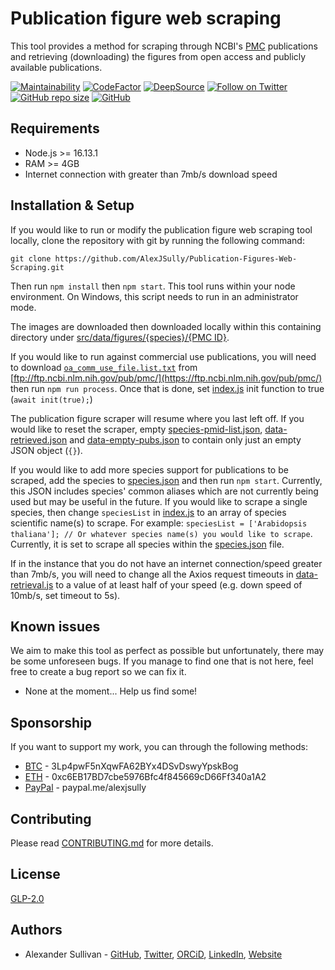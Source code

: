 # Publication figure web scraping

This tool provides a method for scraping through NCBI's [PMC](https://www.ncbi.nlm.nih.gov/labs/pmc/) publications and retrieving (downloading) the figures from open access and publicly available publications.

[![Maintainability](https://api.codeclimate.com/v1/badges/4d9e6be4edc0d12ab48a/maintainability)](https://codeclimate.com/github/AlexJSully/Publication-Figures-Web-Scraping/maintainability)
[![CodeFactor](https://www.codefactor.io/repository/github/AlexJSully/publication-figures-web-scraping/badge)](https://www.codefactor.io/repository/github/AlexJSully/publication-figures-web-scraping)
[![DeepSource](https://deepsource.io/gh/AlexJSully/Publication-Figures-Web-Scraping.svg/?label=active+issues&show_trend=true&token=yv5DqqM-Is2y8RASoXbYwX1k)](https://deepsource.io/gh/AlexJSully/Publication-Figures-Web-Scraping/?ref=repository-badge)
[![Follow on Twitter](https://img.shields.io/twitter/follow/alexjsully?style=social)](https://twitter.com/alexjsully)
[![GitHub repo size](https://img.shields.io/github/repo-size/AlexJSully/Publication-Figures-Web-Scraping)](https://github.com/AlexJSully/Publication-Figures-Web-Scraping)
[![GitHub](https://img.shields.io/github/license/AlexJSully/Publication-Figures-Web-Scraping)](https://github.com/AlexJSully/Publication-Figures-Web-Scraping)

## Requirements

-   Node.js >= 16.13.1
-   RAM >= 4GB
-   Internet connection with greater than 7mb/s download speed

## Installation & Setup

If you would like to run or modify the publication figure web scraping tool locally, clone the repository with git by running the following command:

```git
git clone https://github.com/AlexJSully/Publication-Figures-Web-Scraping.git
```

Then run `npm install` then `npm start`. This tool runs within your node environment. On Windows, this script needs to run in an administrator mode.

The images are downloaded then downloaded locally within this containing directory under [src/data/figures/{species}/{PMC ID}](./src/data/figures).

If you would like to run against commercial use publications, you will need to download [`oa_comm_use_file.list.txt`](https://ftp.ncbi.nlm.nih.gov/pub/pmc/oa_comm_use_file.list.txt) from [ftp://ftp.ncbi.nlm.nih.gov/pub/pmc/](https://ftp.ncbi.nlm.nih.gov/pub/pmc/) then run `npm run process`. Once that is done, set [index.js](./src/index.js) init function to true (`await init(true);`)

The publication figure scraper will resume where you last left off. If you would like to reset the scraper, empty [species-pmid-list.json](./src/data/species-pmid-list.json), [data-retrieved.json](./src/data/data-retrieved.json) and [data-empty-pubs.json](./src/data/data-empty-pubs.json) to contain only just an empty JSON object (`{}`).

If you would like to add more species support for publications to be scraped, add the species to [species.json](./src/data/species.json) and then run `npm start`. Currently, this JSON includes species' common aliases which are not currently being used but may be useful in the future. If you would like to scrape a single species, then change `speciesList` in [index.js](./src/index.js) to an array of species scientific name(s) to scrape. For example: `speciesList = ['Arabidopsis thaliana']; // Or whatever species name(s) you would like to scrape`. Currently, it is set to scrape all species within the [species.json](./src/data/species.json) file.

If in the instance that you do not have an internet connection/speed greater than 7mb/s, you will need to change all the Axios request timeouts in [data-retrieval.js](./src/scripts/data-retrieval.js) to a value of at least half of your speed (e.g. down speed of 10mb/s, set timeout to 5s).

## Known issues

We aim to make this tool as perfect as possible but unfortunately, there may be some unforeseen bugs. If you manage to find one that is not here, feel free to create a bug report so we can fix it.

-   None at the moment... Help us find some!

## Sponsorship

If you want to support my work, you can through the following methods:

-   [BTC](3Lp4pwF5nXqwFA62BYx4DSvDswyYpskBog) - 3Lp4pwF5nXqwFA62BYx4DSvDswyYpskBog
-   [ETH](0xc6EB17BD7cbe5976Bfc4f845669cD66Ff340a1A2) - 0xc6EB17BD7cbe5976Bfc4f845669cD66Ff340a1A2
-   [PayPal](https://paypal.me/alexjsully) - paypal.me/alexjsully

## Contributing

Please read [CONTRIBUTING.md](CONTRIBUTING.md) for more details.

## License

[GLP-2.0](LICENSE.md)

## Authors

-   Alexander Sullivan - [GitHub](https://github.com/AlexJSully), [Twitter](https://twitter.com/alexjsully), [ORCiD](https://orcid.org/0000-0002-4463-4473), [LinkedIn](https://www.linkedin.com/in/alexanderjsullivan/), [Website](https://alexjsully.me/)
